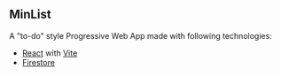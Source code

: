 ## MinList

A "to-do" style Progressive Web App made with following technologies:

- [React](https://react.dev) with [Vite](https://vite.dev)
- [Firestore](https://firebase.google.com/products/firestore)


<!--

 - add bubbles with details of features for first use tour and add field in db for accomplished 
 - add about info, maybe buy coffie button
 - add when deletinng list it also deletes associated tasks
 - give ability to delete your own account
 - forgot password retrieval
 - figure out scroll bars for long lists

-->